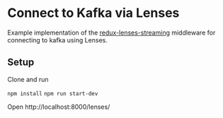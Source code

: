 # Connect to Kafka via Lenses

Example implementation of the [redux-lenses-streaming](https://github.com/landoop/redux-lenses-streaming) middleware for connecting to kafka using Lenses.

## Setup
Clone and run

`npm install`
`npm run start-dev`

Open http://localhost:8000/lenses/
